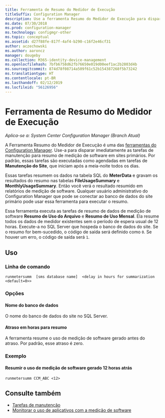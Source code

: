 ```yaml
---
title: Ferramenta de Resumo do Medidor de Execução
titleSuffix: Configuration Manager
description: Use a ferramenta Resumo do Medidor de Execução para disparar tarefas de resumo de medição de software no Configuration Manager.
ms.date: 07/30/2018
ms.prod: configuration-manager
ms.technology: configmgr-other
ms.topic: conceptual
ms.assetid: d27f88fe-817f-4af4-b290-c16f2e46cf31
author: aczechowski
ms.author: aaroncz
manager: dougeby
ms.collection: M365-identity-device-management
ms.openlocfilehash: 7bfb6758d62fb76650e019d00eef1ac2b2803d4b
ms.sourcegitcommit: 874d78f08714a509f61c52b154387268f5b73242
ms.translationtype: HT
ms.contentlocale: pt-BR
ms.lasthandoff: 02/12/2019
ms.locfileid: "56126956"
---
```

# <a name="run-meter-summarization-tool"></a>Ferramenta de Resumo do Medidor de Execução

*Aplica-se a: System Center Configuration Manager (Branch Atual)*

A Ferramenta Resumo do Medidor de Execução é uma das [ferramentas do Configuration Manager](/sccm/core/support/tools). Use-a para disparar imediatamente as tarefas de manutenção para resumo de medição de software em sites primários. Por padrão, essas tarefas são executadas como agendadas em tarefas de **Manutenção do Site**, que iniciam após a meia-noite todos os dias. 

Essas tarefas resumem os dados na tabela SQL do **MeterData** e gravam os resultados do resumo nas tabelas **FileUsageSummary** e **MonthlyUsageSummary**. Então você verá o resultado resumido em relatórios de medição de software. Qualquer usuário administrativo do Configuration Manager que pode se conectar ao banco de dados do site primário pode usar essa ferramenta para executar o resumo. 

Essa ferramenta executa as tarefas de resumo de dados de medição de software **Resumo de Uso do Arquivo** e **Resumo de Uso Mensal**. Ela resume todos os dados de medidor existentes sem o período de espera usual de 12 horas. Execute-a no SQL Server que hospeda o banco de dados do site. Se o resumo for bem-sucedido, o código de saída será definido como `0`. Se houver um erro, o código de saída será `1`.



## <a name="usage"></a>Uso

### <a name="command-line"></a>Linha de comando

`runmetersumm  [sms database name]  <delay in hours for summarization <default=0>>`


### <a name="options"></a>Opções

#### <a name="database-name"></a>Nome do banco de dados
O nome do banco de dados do site no SQL Server.

#### <a name="delay-in-hours-for-summarization"></a>Atraso em horas para resumo
A ferramenta resume o uso de medição de software gerado antes do atraso. Por padrão, esse atraso é zero.


### <a name="example"></a>Exemplo

#### <a name="summarize-the-software-metering-usage-generated-12-hours-ago"></a>Resumir o uso de medição de software gerado 12 horas atrás

`runmetersumm CCM_ABC <12>`



## <a name="see-also"></a>Consulte também

- [Tarefas de manutenção](/sccm/core/servers/manage/maintenance-tasks)
- [Monitorar o uso de aplicativos com a medição de software](/sccm/apps/deploy-use/monitor-app-usage-with-software-metering)
